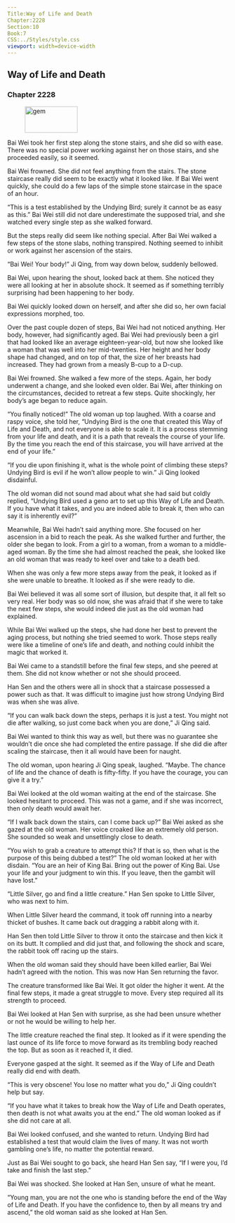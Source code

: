 ```yaml
---
Title:Way of Life and Death 
Chapter:2228 
Section:10 
Book:7 
CSS:../Styles/style.css 
viewport: width=device-width
---
```

  
## Way of Life and Death
### Chapter 2228
  
<figure>
	<img src="../Images/gem.gif" alt="gem" id="gem" width="120" height="60" />
</figure>
  

  
Bai Wei took her first step along the stone stairs, and she did so with ease. There was no special power working against her on those stairs, and she proceeded easily, so it seemed.

Bai Wei frowned. She did not feel anything from the stairs. The stone staircase really did seem to be exactly what it looked like. If Bai Wei went quickly, she could do a few laps of the simple stone staircase in the space of an hour.

“This is a test established by the Undying Bird; surely it cannot be as easy as this.” Bai Wei still did not dare underestimate the supposed trial, and she watched every single step as she walked forward.

But the steps really did seem like nothing special. After Bai Wei walked a few steps of the stone slabs, nothing transpired. Nothing seemed to inhibit or work against her ascension of the stairs.

“Bai Wei! Your body!” Ji Qing, from way down below, suddenly bellowed.

Bai Wei, upon hearing the shout, looked back at them. She noticed they were all looking at her in absolute shock. It seemed as if something terribly surprising had been happening to her body.

Bai Wei quickly looked down on herself, and after she did so, her own facial expressions morphed, too.

Over the past couple dozen of steps, Bai Wei had not noticed anything. Her body, however, had significantly aged. Bai Wei had previously been a girl that had looked like an average eighteen-year-old, but now she looked like a woman that was well into her mid-twenties. Her height and her body shape had changed, and on top of that, the size of her breasts had increased. They had grown from a measly B-cup to a D-cup.

Bai Wei frowned. She walked a few more of the steps. Again, her body underwent a change, and she looked even older. Bai Wei, after thinking on the circumstances, decided to retreat a few steps. Quite shockingly, her body’s age began to reduce again.

“You finally noticed!” The old woman up top laughed. With a coarse and raspy voice, she told her, “Undying Bird is the one that created this Way of Life and Death, and not everyone is able to scale it. It is a process stemming from your life and death, and it is a path that reveals the course of your life. By the time you reach the end of this staircase, you will have arrived at the end of your life.”

“If you die upon finishing it, what is the whole point of climbing these steps? Undying Bird is evil if he won’t allow people to win.” Ji Qing looked disdainful.

The old woman did not sound mad about what she had said but coldly replied, “Undying Bird used a geno art to set up this Way of Life and Death. If you have what it takes, and you are indeed able to break it, then who can say it is inherently evil?”

Meanwhile, Bai Wei hadn’t said anything more. She focused on her ascension in a bid to reach the peak. As she walked further and further, the older she began to look. From a girl to a woman, from a woman to a middle-aged woman. By the time she had almost reached the peak, she looked like an old woman that was ready to keel over and take to a death bed.

When she was only a few more steps away from the peak, it looked as if she were unable to breathe. It looked as if she were ready to die.

Bai Wei believed it was all some sort of illusion, but despite that, it all felt so very real. Her body was so old now, she was afraid that if she were to take the next few steps, she would indeed die just as the old woman had explained.

While Bai Wei walked up the steps, she had done her best to prevent the aging process, but nothing she tried seemed to work. Those steps really were like a timeline of one’s life and death, and nothing could inhibit the magic that worked it.

Bai Wei came to a standstill before the final few steps, and she peered at them. She did not know whether or not she should proceed.

Han Sen and the others were all in shock that a staircase possessed a power such as that. It was difficult to imagine just how strong Undying Bird was when she was alive.

“If you can walk back down the steps, perhaps it is just a test. You might not die after walking, so just come back when you are done,” Ji Qing said.

Bai Wei wanted to think this way as well, but there was no guarantee she wouldn’t die once she had completed the entire passage. If she did die after scaling the staircase, then it all would have been for naught.

The old woman, upon hearing Ji Qing speak, laughed. “Maybe. The chance of life and the chance of death is fifty-fifty. If you have the courage, you can give it a try.”

Bai Wei looked at the old woman waiting at the end of the staircase. She looked hesitant to proceed. This was not a game, and if she was incorrect, then only death would await her.

“If I walk back down the stairs, can I come back up?” Bai Wei asked as she gazed at the old woman. Her voice croaked like an extremely old person. She sounded so weak and unsettlingly close to death.

“You wish to grab a creature to attempt this? If that is so, then what is the purpose of this being dubbed a test?” The old woman looked at her with disdain. “You are an heir of King Bai. Bring out the power of King Bai. Use your life and your judgment to win this. If you leave, then the gambit will have lost.”

“Little Silver, go and find a little creature.” Han Sen spoke to Little Silver, who was next to him.

When Little Silver heard the command, it took off running into a nearby thicket of bushes. It came back out dragging a rabbit along with it.

Han Sen then told Little Silver to throw it onto the staircase and then kick it on its butt. It complied and did just that, and following the shock and scare, the rabbit took off racing up the stairs.

When the old woman said they should have been killed earlier, Bai Wei hadn’t agreed with the notion. This was now Han Sen returning the favor.

The creature transformed like Bai Wei. It got older the higher it went. At the final few steps, it made a great struggle to move. Every step required all its strength to proceed.

Bai Wei looked at Han Sen with surprise, as she had been unsure whether or not he would be willing to help her.

The little creature reached the final step. It looked as if it were spending the last ounce of its life force to move forward as its trembling body reached the top. But as soon as it reached it, it died.

Everyone gasped at the sight. It seemed as if the Way of Life and Death really did end with death.

“This is very obscene! You lose no matter what you do,” Ji Qing couldn’t help but say.

“If you have what it takes to break how the Way of Life and Death operates, then death is not what awaits you at the end.” The old woman looked as if she did not care at all.

Bai Wei looked confused, and she wanted to return. Undying Bird had established a test that would claim the lives of many. It was not worth gambling one’s life, no matter the potential reward.

Just as Bai Wei sought to go back, she heard Han Sen say, “If I were you, I’d take and finish the last step.”

Bai Wei was shocked. She looked at Han Sen, unsure of what he meant.

“Young man, you are not the one who is standing before the end of the Way of Life and Death. If you have the confidence to, then by all means try and ascend,” the old woman said as she looked at Han Sen.